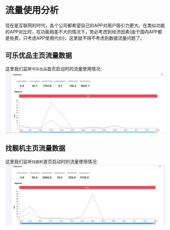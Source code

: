 # 流量使用分析

现在是互联网的时代，各个公司都希望自己的APP对用户吸引力更大。在类似功能的APP对比时，在功能相差不大的情况下，势必考虑到经济因素(由于国内APP都是免费，只考虑APP使用代价)，这里就不得不考虑到数据流量问题了。

## 可乐优品主页流量数据
这里我们监听`可乐优品`首页启动时的流量使用情况:
![cola_net_main](../../../res/drawable/cola_net_main.png)

## 找靓机主页流量数据
这里我们监听`找靓机`首页启动时的流量使用情况:
![zlj_net_main](../../../res/drawable/zlj_net_main.png)
